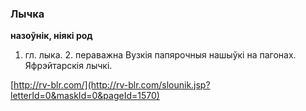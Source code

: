 ### Лычка
**назоўнік, ніякі род**

1. гл. лыка. 2. пераважна Вузкія папярочныя нашыўкі на пагонах. Яфрэйтарскія лычкі.

<a rel="author">[http://rv-blr.com/](http://rv-blr.com/slounik.jsp?letterId=0&maskId=0&pageId=1570)</a>
